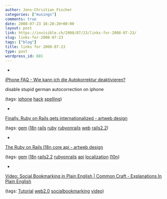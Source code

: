 ```yaml
---
author: Jens-Christian Fischer
categories: ["musings"]
comments: true
date: 2008-07-23 16:28:20+00:00
layout: post
link: https://invisible.ch/2008/07/23/links-for-2008-07-23/
slug: links-for-2008-07-23
tags: ["blog"]
title: links for 2008-07-23
type: post
wordpress_id: 681
---
```



	
  * 
		

[iPhone FAQ - Wie kann ich die Autokorrektur deaktivieren?](https://www.iphonefaq.info/content/4/22/de/wie-kann-ich-die-autokorrektur-deaktivieren.html)


		

disable stupid german autocorrection on iphone


		

(tags: [iphone](https://del.icio.us/jaycee/iphone) [hack](https://del.icio.us/jaycee/hack) [spelling](https://del.icio.us/jaycee/spelling))


	

	
  * 
		

[Finally. Ruby on Rails gets internationalized - artweb design](https://www.artweb-design.de/2008/7/18/finally-ruby-on-rails-gets-internationalized)


		

(tags: [gem](https://del.icio.us/jaycee/gem) [i18n](https://del.icio.us/jaycee/i18n) [rails](https://del.icio.us/jaycee/rails) [ruby](https://del.icio.us/jaycee/ruby) [rubyonrails](https://del.icio.us/jaycee/rubyonrails) [web](https://del.icio.us/jaycee/web) [rails2.2](https://del.icio.us/jaycee/rails2.2))


	

	
  * 
		

[The Ruby on Rails I18n core api - artweb design](https://www.artweb-design.de/2008/7/18/the-ruby-on-rails-i18n-core-api)


		

(tags: [gem](https://del.icio.us/jaycee/gem) [i18n](https://del.icio.us/jaycee/i18n) [rails2.2](https://del.icio.us/jaycee/rails2.2) [rubyonrails](https://del.icio.us/jaycee/rubyonrails) [api](https://del.icio.us/jaycee/api) [localization](https://del.icio.us/jaycee/localization) [l10n](https://del.icio.us/jaycee/l10n))


	

	
  * 
		

[Video: Social Bookmarking in Plain English | Common Craft - Explanations In Plain English](https://www.commoncraft.com/bookmarking-plain-english)


		

(tags: [Tutorial](https://del.icio.us/jaycee/Tutorial) [web2.0](https://del.icio.us/jaycee/web2.0) [socialbookmarking](https://del.icio.us/jaycee/socialbookmarking) [video](https://del.icio.us/jaycee/video))


	


